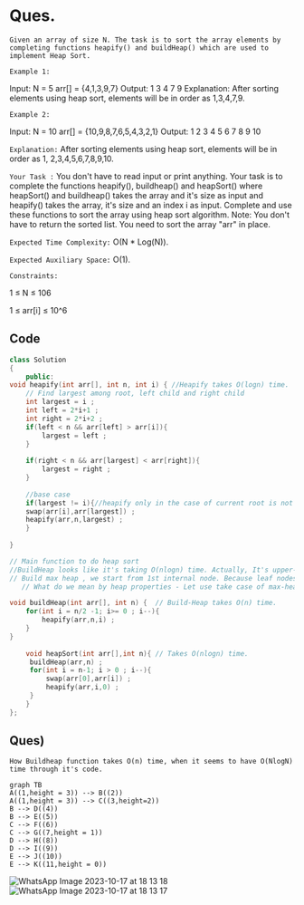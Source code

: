 # Ques. 

```#
Given an array of size N. The task is to sort the array elements by completing functions heapify() and buildHeap() which are used to implement Heap Sort.
```
`Example 1:`

Input:
N = 5
arr[] = {4,1,3,9,7}
Output:
1 3 4 7 9
Explanation:
After sorting elements
using heap sort, elements will be
in order as 1,3,4,7,9.

`Example 2:`

Input:
N = 10
arr[] = {10,9,8,7,6,5,4,3,2,1}
Output:
1 2 3 4 5 6 7 8 9 10

`Explanation:`
After sorting elements
using heap sort, elements will be
in order as 1, 2,3,4,5,6,7,8,9,10.

`Your Task :`
You don't have to read input or print anything. Your task is to complete the functions heapify(), buildheap() and heapSort() where heapSort() and buildheap() takes the array and it's size as input and heapify() takes the array, it's size and an index i as input. Complete and use these functions to sort the array using heap sort algorithm.
Note: You don't have to return the sorted list. You need to sort the array "arr" in place.

`Expected Time Complexity:` O(N * Log(N)).

`Expected Auxiliary Space:` O(1).

`Constraints:`

1 ≤ N ≤ 106 

1 ≤ arr[i] ≤ 10^6



## Code
```cpp
class Solution
{
    public:
void heapify(int arr[], int n, int i) { //Heapify takes O(logn) time.
    // Find largest among root, left child and right child
    int largest = i ;
    int left = 2*i+1 ;
    int right = 2*i+2 ;
    if(left < n && arr[left] > arr[i]){
        largest = left ;
    }
    
    if(right < n && arr[largest] < arr[right]){
        largest = right ;
    }
    
    //base case
    if(largest != i){//heapify only in the case of current root is not following heap property
    swap(arr[i],arr[largest]) ;
    heapify(arr,n,largest) ;
    }
    
}

// Main function to do heap sort 
//BuildHeap looks like it's taking O(nlogn) time. Actually, It's upper-bound. We can prove mathematically that Buildheap function will take O(n) time.(Linear-time.)
// Build max heap , we start from 1st internal node. Because leaf nodes are alone, and a alone node is already heapified.(means following heap properties.)
   // What do we mean by heap properties - Let use take case of max-heap. root value should be greater than left & right, if left,right exist.

void buildHeap(int arr[], int n) {  // Build-Heap takes O(n) time.
    for(int i = n/2 -1; i>= 0 ; i--){ 
        heapify(arr,n,i) ;
    }
}
    
    void heapSort(int arr[],int n){ // Takes O(nlogn) time.
     buildHeap(arr,n) ;
     for(int i = n-1; i > 0 ; i--){
         swap(arr[0],arr[i]) ;
         heapify(arr,i,0) ;
     }
    }
};
```
## Ques) 
`How Buildheap function takes O(n) time, when it seems to have O(NlogN) time through it's code.`
```mermaid
graph TB
A((1,height = 3)) --> B((2))
A((1,height = 3)) --> C((3,height=2))
B --> D((4))
B --> E((5))
C --> F((6))
C --> G((7,height = 1))
D --> H((8))
D --> I((9))
E --> J((10))
E --> K((11,height = 0))
```
![WhatsApp Image 2023-10-17 at 18 13 18](https://github.com/HIMANSHU73/DataStructures_and_Algorithms/assets/78476814/2dc5981b-e58a-4040-bc4b-ef0a5d014741)
![WhatsApp Image 2023-10-17 at 18 13 17](https://github.com/HIMANSHU73/DataStructures_and_Algorithms/assets/78476814/3068cea9-fbef-4af3-b9d1-c4c117f09644)


